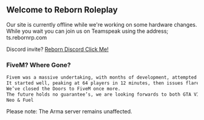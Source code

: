 ## Welcome to Reborn Roleplay

Our site is currently offline while we're working on some hardware changes.
While you wait you can join us on Teamspeak using the address;
ts.rebornrp.com

Discord invite?
[Reborn Discord Click Me!](https://discord.gg/rebornrp)


### FiveM? Where Gone?

```markdown
Fivem was a massive undertaking, with months of development, attempted over multiple years, we finally released our first iteration of Fivem in November.
It started well, peaking at 64 players in 12 minutes, then issues flared up and then over the weeks more and more bugs reared their ugly faces as a previous developer turned tail and fled. We closed down, rebuilt, changed the economy, tested, and started back up in February… once again off to an amazing start, week on week growing our player base, but then there were Hackers (Modders), Poor RP from established groups (IGB included), and it was basically an ArmA server in a FiveM world. Some bad decisions were made, and CFX was broken week after week preventing our peak times being populated and that was the final nail in the coffin.
We’ve closed the Doors to FiveM once more.
The future holds no guarantee’s, we are looking forwards to both GTA VI and ArmA IV, and who knows what else is out there. 
Neo & Fuel
```

Please note: The Arma server remains unaffected.
